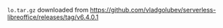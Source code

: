 `lo.tar.gz` downloaded from https://github.com/vladgolubev/serverless-libreoffice/releases/tag/v6.4.0.1
